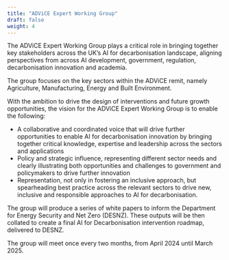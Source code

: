 ```yaml
---
title: "ADViCE Expert Working Group"
draft: false
weight: 4
---
```


The ADViCE Expert Working Group plays a critical role in bringing together key stakeholders across the UK’s AI for decarbonisation landscape, aligning perspectives from across AI development, government, regulation, decarbonisation innovation and academia.

The group focuses on the key sectors within the ADViCE remit, namely Agriculture, Manufacturing, Energy and Built Environment.

With the ambition to drive the design of interventions and future growth opportunities, the vision for the ADViCE Expert Working Group is to enable the following:

- A collaborative and coordinated voice that will drive further opportunities to enable AI for decarbonisation innovation by bringing together critical knowledge, expertise and leadership across the sectors and applications
- Policy and strategic influence, representing different sector needs and clearly illustrating both opportunities and challenges to government and policymakers to drive further innovation
- Representation, not only in fostering an inclusive approach, but spearheading best practice across the relevant sectors to drive new, inclusive and responsible approaches to AI for decarbonisation.

The group will produce a series of white papers to inform the Department for Energy Security and Net Zero (DESNZ). These outputs will be then collated to create a final AI for Decarbonisation intervention roadmap, delivered to DESNZ.

The group will meet once every two months, from April 2024 until March 2025.
